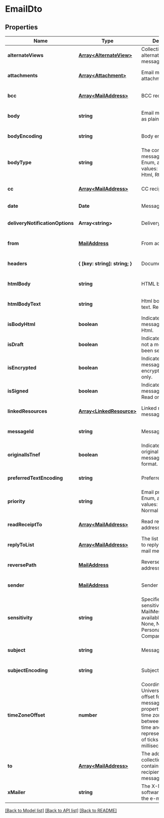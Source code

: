 
# EmailDto

## Properties
Name | Type | Description | Notes
------------ | ------------- | ------------- | -------------
**alternateViews** | [**Array&lt;AlternateView&gt;**](AlternateView.md) | Collection of alternate views of message.              | [optional] [default to undefined]
**attachments** | [**Array&lt;Attachment&gt;**](Attachment.md) | Email message attachments.              | [optional] [default to undefined]
**bcc** | [**Array&lt;MailAddress&gt;**](MailAddress.md) | BCC recipients.              | [optional] [default to undefined]
**body** | **string** | Email message body as plain text.              | [optional] [default to undefined]
**bodyEncoding** | **string** | Body encoding.              | [optional] [default to undefined]
**bodyType** | **string** | The content type of message body. Enum, available values: PlainText, Html, Rtf | [default to undefined]
**cc** | [**Array&lt;MailAddress&gt;**](MailAddress.md) | CC recipients.              | [optional] [default to undefined]
**date** | **Date** | Message date.              | [default to undefined]
**deliveryNotificationOptions** | **Array&lt;string&gt;** | Delivery notifications.              | [optional] [default to undefined]
**from** | [**MailAddress**](MailAddress.md) | From address.              | [optional] [default to undefined]
**headers** | **{ [key: string]: string; }** | Document headers.              | [optional] [default to undefined]
**htmlBody** | **string** | HTML body.              | [optional] [default to undefined]
**htmlBodyText** | **string** | Html body as plain text. Read only.              | [optional] [default to undefined]
**isBodyHtml** | **boolean** | Indicates whether the message body is in Html.              | [default to undefined]
**isDraft** | **boolean** | Indicates whether or not a message has been sent.              | [default to undefined]
**isEncrypted** | **boolean** | Indicates whether the message is encrypted. Read only.              | [default to undefined]
**isSigned** | **boolean** | Indicates whether the message is signed. Read only.              | [default to undefined]
**linkedResources** | [**Array&lt;LinkedResource&gt;**](LinkedResource.md) | Linked resources of message.              | [optional] [default to undefined]
**messageId** | **string** | Message id.              | [optional] [default to undefined]
**originalIsTnef** | **boolean** | Indicates whether original EML message is in TNEF format. Read only.              | [default to undefined]
**preferredTextEncoding** | **string** | Preferred encoding.              | [optional] [default to undefined]
**priority** | **string** | Email priority status. Enum, available values: High, Low, Normal | [default to undefined]
**readReceiptTo** | [**Array&lt;MailAddress&gt;**](MailAddress.md) | Read receipt addresses.              | [optional] [default to undefined]
**replyToList** | [**Array&lt;MailAddress&gt;**](MailAddress.md) | The list of addresses to reply to for the mail message.              | [optional] [default to undefined]
**reversePath** | [**MailAddress**](MailAddress.md) | ReversePath address.              | [optional] [default to undefined]
**sender** | [**MailAddress**](MailAddress.md) | Sender address.              | [optional] [default to undefined]
**sensitivity** | **string** | Specifies the sensitivity of a MailMessage. Enum, available values: None, Normal, Personal, Private, CompanyConfidential | [default to undefined]
**subject** | **string** | Message subject.              | [optional] [default to undefined]
**subjectEncoding** | **string** | Subject encoding.              | [optional] [default to undefined]
**timeZoneOffset** | **number** | Coordinated Universal Time (UTC) offset for the message dates. This property defines the time zone difference, between the local time and UTC represented as count of ticks (10 000 per millisecond).              | [optional] [default to undefined]
**to** | [**Array&lt;MailAddress&gt;**](MailAddress.md) | The address collection that contains the recipients of message.              | [optional] [default to undefined]
**xMailer** | **string** | The X-Mailer the software that created the e-mail message.              | [optional] [default to undefined]



[[Back to Model list]](README.md#documentation-for-models) [[Back to API list]](README.md#documentation-for-api-endpoints) [[Back to README]](README.md)
